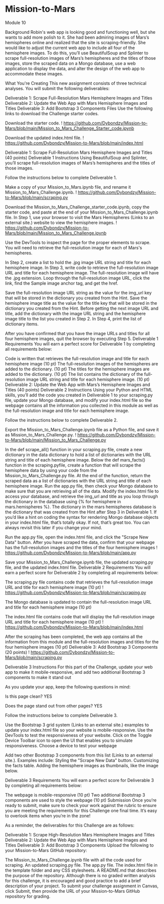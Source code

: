 # Mission-to-Mars


Module 10

Background
Robin's web app is looking good and functioning well, but she wants to add more polish to it. She had been admiring images of Mars’s hemispheres online and realized that the site is scraping-friendly. She would like to adjust the current web app to include all four of the hemisphere images. To do this, you’ll use BeautifulSoup and Splinter to scrape full-resolution images of Mars’s hemispheres and the titles of those images, store the scraped data on a Mongo database, use a web application to display the data, and alter the design of the web app to accommodate these images.

What You're Creating
This new assignment consists of three technical analyses. You will submit the following deliverables:

Deliverable 1: Scrape Full-Resolution Mars Hemisphere Images and Titles
Deliverable 2: Update the Web App with Mars Hemisphere Images and Titles
Deliverable 3: Add Bootstrap 3 Components
Files
Use the following links to download the Challenge starter codes.

Download the starter code.
! https://github.com/Dybondzy/Mission-to-Mars/blob/main/Mission_to_Mars_Challenge_Starter_code.ipynb

Download the updated index.html file.
! https://github.com/Dybondzy/Mission-to-Mars/blob/main/index.html

Deliverable 1: Scrape Full-Resolution Mars Hemisphere Images and Titles (40 points)
Deliverable 1 Instructions
Using BeautifulSoup and Splinter, you’ll scrape full-resolution images of Mars’s hemispheres and the titles of those images.

Follow the instructions below to complete Deliverable 1.

Make a copy of your Mission_to_Mars.ipynb file, and rename it Mission_to_Mars_Challenge.ipynb.
! https://github.com/Dybondzy/Mission-to-Mars/blob/main/scraping.py

Download the Mission_to_Mars_Challenge_starter_code.ipynb, copy the starter code, and paste at the end of your Mission_to_Mars_Challenge.ipynb file.
In Step 1, use your browser to visit the Mars Hemispheres (Links to an external site.) website to view the hemisphere images.
! https://github.com/Dybondzy/Mission-to-Mars/blob/main/Mission_to_Mars_Challenge.ipynb

Use the DevTools to inspect the page for the proper elements to scrape. You will need to retrieve the full-resolution image for each of Mars's hemispheres.

In Step 2, create a list to hold the .jpg image URL string and title for each hemisphere image.
In Step 3, write code to retrieve the full-resolution image URL and title for each hemisphere image. The full-resolution image will have the .jpg extension.
Loop through the full-resolution image URL, click the link, find the Sample image anchor tag, and get the href.


Save the full-resolution image URL string as the value for the img_url key that will be stored in the dictionary you created from the Hint.
Save the hemisphere image title as the value for the title key that will be stored in the dictionary you created from the Hint.
Before getting the next image URL and title, add the dictionary with the image URL string and the hemisphere image title to the list you created in Step 2.
In Step 4, print the list of dictionary items. 

After you have confirmed that you have the image URLs and titles for all four hemisphere images, quit the browser by executing Step 5.
Deliverable 1 Requirements
You will earn a perfect score for Deliverable 1 by completing all requirements below:

Code is written that retrieves the full-resolution image and title for each hemisphere image (10 pt)
The full-resolution images of the hemispheres are added to the dictionary. (10 pt)
The titles for the hemisphere images are added to the dictionary. (10 pt)
The list contains the dictionary of the full-resolution image URL string and title for each hemisphere image. (10 pt)
Deliverable 2: Update the Web App with Mars’s Hemisphere Images and Titles (40 points)
Deliverable 2 Instructions
Using your Python and HTML skills, you’ll add the code you created in Deliverable 1 to your scraping.py file, update your Mongo database, and modify your index.html file so the webpage contains all the information you collected in this module as well as the full-resolution image and title for each hemisphere image.

Follow the instructions below to complete Deliverable 2.

Export the Mission_to_Mars_Challenge.ipynb file as a Python file, and save it as Mission_to_Mars_Challenge.py.
! https://github.com/Dybondzy/Mission-to-Mars/blob/main/Mission_to_Mars_Challenge.py

In the def scrape_all() function in your scraping.py file, create a new dictionary in the data dictionary to hold a list of dictionaries with the URL string and title of each hemisphere image.
Below the def mars_facts() function in the scraping.pyfile, create a function that will scrape the hemisphere data by using your code from the Mission_to_Mars_Challenge.py file. At the end of the function, return the scraped data as a list of dictionaries with the URL string and title of each hemisphere image.
Run the app.py file, then check your Mongo database to make sure that you are retrieving all of the data.
Modify the index.html file to access your database, and retrieve the img_url and title as you loop through the dictionary in the database using {% for hemisphere in mars.hemispheres %}. The dictionary in the mars hemispheres database is the dictionary that was created from the Hint after Step 3 in Deliverable 1.
If you’d like a hint on coding the syntax for rendering Mongo database objects in your index.html file, that’s totally okay. If not, that’s great too. You can always revisit this later if you change your mind.

Run the app.py file, open the index.html file, and click the "Scrape New Data" button.
After you have scraped the data, confirm that your webpage has the full-resolution images and the titles of the four hemisphere images
! https://github.com/Dybondzy/Mission-to-Mars/blob/main/app.py

Save your Mission_to_Mars_Challenge.ipynb file, the updated scraping.py file, and the updated index.html file.
Deliverable 2 Requirements
You will earn a perfect score for Deliverable 2 by completing all requirements below:

The scraping.py file contains code that retrieves the full-resolution image URL and title for each hemisphere image (10 pt)
! https://github.com/Dybondzy/Mission-to-Mars/blob/main/scraping.py

The Mongo database is updated to contain the full-resolution image URL and title for each hemisphere image (10 pt)

The index.html file contains code that will display the full-resolution image URL and title for each hemisphere image (10 pt)
! https://github.com/Dybondzy/Mission-to-Mars/blob/main/index.html

After the scraping has been completed, the web app contains all the information from this module and the full-resolution images and titles for the four hemisphere images (10 pt)
Deliverable 3: Add Bootstrap 3 Components (20 points)
! https://github.com/Dybondzy/Mission-to-Mars/blob/main/scraping.py

Deliverable 3 Instructions
For this part of the Challenge, update your web app to make it mobile-responsive, and add two additional Bootstrap 3 components to make it stand out

As you update your app, keep the following questions in mind:

Is this page clean?
YES

Does the page stand out from other pages?
YES

Follow the instructions below to complete Deliverable 3.

Use the Bootstrap 3 grid system (Links to an external site.) examples to update your index.html file so your website is mobile-responsive. Use the DevTools to test the responsiveness of your website.
Click on the Toggle Device Toolbar icon to open the UI that enables you to simulate responsiveness.
Choose a device to test your webpage

Add two other Bootstrap 3 components from this list (Links to an external site.). Examples include:
Styling the "Scrape New Data" button.
Customizing the facts table.
Adding the hemisphere images as thumbnails, like the image below.

Deliverable 3 Requirements
You will earn a perfect score for Deliverable 3 by completing all requirements below:

The webpage is mobile-responsive (10 pt)
Two additional Bootstrap 3 components are used to style the webpage (10 pt)
Submission
Once you’re ready to submit, make sure to check your work against the rubric to ensure you are meeting the requirements for this Challenge one final time. It’s easy to overlook items when you’re in the zone!

As a reminder, the deliverables for this Challenge are as follows:

Deliverable 1: Scrape High-Resolution Mars Hemisphere Images and Titles
Deliverable 2: Update the Web App with Mars Hemisphere Images and Titles
Deliverable 3: Add Bootstrap 3 Components
Upload the following to your Mission-to-Mars GitHub repository:

The Mission_to_Mars_Challenge.ipynb file with all the code used for scraping.
An updated scraping.py file.
The app.py file.
The index.html file in the template folder and any CSS stylesheets.
A README.md that describes the purpose of the repository. Although there is no graded written analysis for this challenge, it is encouraged and good practice to add a brief description of your project.
To submit your challenge assignment in Canvas, click Submit, then provide the URL of your Mission-to-Mars GitHub repository for grading.

